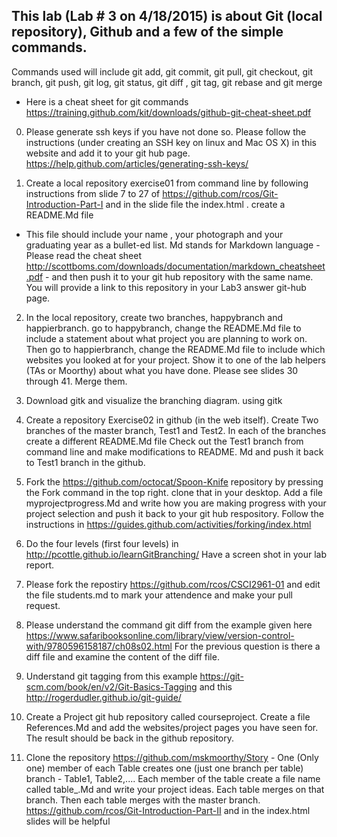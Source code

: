 ## This lab (Lab # 3 on 4/18/2015) is about Git (local repository), Github and a few of the simple commands. 

Commands used will include git add, git commit, git pull, git checkout, git branch, git push, git log, git status, git diff , git tag,  git rebase and git merge


- Here is a cheat sheet for git commands https://training.github.com/kit/downloads/github-git-cheat-sheet.pdf

0. Please generate ssh keys if you have not done so. Please follow the instructions (under creating an SSH key on linux and Mac OS X) in this website and add it to your git hub page. https://help.github.com/articles/generating-ssh-keys/
 

1. Create a local repository exercise01 from command line by following instructions
from slide 7 to 27 of https://github.com/rcos/Git-Introduction-Part-I and in the slide file the index.html  . create a README.Md file
- This file should include your name , your photograph and your graduating
year as a bullet-ed list. Md stands for Markdown language - Please
read the cheat sheet http://scottboms.com/downloads/documentation/markdown_cheatsheet.pdf - and then push it to your git hub repository with the same name.
You will provide a link to this repository in your Lab3 answer git-hub page.

2. In the local repository, create two branches, happybranch and happierbranch.
 go to happybranch, change the README.Md file to include a statement about what project you are planning to work on. Then go to happierbranch, change the
README.Md file to include which websites you looked at for your project.
Show it to one of the lab helpers (TAs or Moorthy) about what you have done. Please see slides 30 through 41. Merge them. 

3.   Download gitk and visualize the branching diagram. using gitk 

4.  Create a repository Exercise02 in github (in the web itself). Create Two branches of the master branch,
Test1 and Test2. In each of the branches create a different README.Md file Check out the Test1 branch from command line and make modifications to README. Md and push it back to Test1 branch in the github.

5. Fork the https://github.com/octocat/Spoon-Knife repository by pressing the Fork command in the top right.
clone that in your desktop. Add a file myprojectprogress.Md and write how you are making progress with your project selection and push it back to your git hub respository. Follow the instructions in https://guides.github.com/activities/forking/index.html

6. Do the four levels (first four levels) in http://pcottle.github.io/learnGitBranching/ Have a screen shot  in your lab report.

65. Please fork the repostiry https://github.com/rcos/CSCI2961-01 and edit the file students.md to mark your attendence and make your pull request.

7. Please understand the command git diff from the example given here https://www.safaribooksonline.com/library/view/version-control-with/9780596158187/ch08s02.html For the previous question is there a diff file and examine the content of the diff file.

8. Understand git tagging from this example https://git-scm.com/book/en/v2/Git-Basics-Tagging and this http://rogerdudler.github.io/git-guide/

9. Create a Project git hub repository called courseproject. Create a file References.Md and add the websites/project pages you have seen for. The result should be back in the github repository.

10. Clone the repository https://github.com/mskmoorthy/Story - One (Only one) member of each Table creates one (just one branch per table) branch - Table1, Table2,....
Each member of the table create a file name called table_<number>.Md and write your project ideas. Each table merges on that branch. Then each table merges with the master branch. https://github.com/rcos/Git-Introduction-Part-II and in the index.html slides will be helpful
